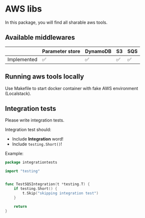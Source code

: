 # AWS libs

In this package, you will find all sharable aws tools.

## Available middlewares

|             | Parameter store | DynamoDB | S3 | SQS |
|-------------|-----------------|----------|----|-----|
| Implemented | ✅               | ✅        | ✅  | ✅   |

## Running aws tools locally

Use Makefile to start docker container with fake AWS environment (Localstack).

## Integration tests

Please write integration tests.

Integration test should:

* Include **Integration** word!
* Include `testing.Short()`!

Example:

```go
package integrationtests

import "testing"


func TestSQSIntegration(t *testing.T) {
	if testing.Short() {
		t.Skip("skipping integration test")
	}

	return
}
```
